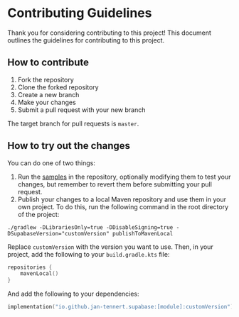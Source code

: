 # Contributing Guidelines

Thank you for considering contributing to this project! This document outlines the guidelines for contributing to this project.

## How to contribute

1. Fork the repository
2. Clone the forked repository
3. Create a new branch
4. Make your changes
5. Submit a pull request with your new branch

The target branch for pull requests is `master`.

## How to try out the changes

You can do one of two things:
1. Run the [samples](/sample) in the repository, optionally modifying them to test your changes, but remember to revert them before submitting your pull request.
2. Publish your changes to a local Maven repository and use them in your own project. To do this, run the following command in the root directory of the project:
```shell
./gradlew -DLibrariesOnly=true -DDisableSigning=true -DSupabaseVersion="customVersion" publishToMavenLocal
```
Replace `customVersion` with the version you want to use. Then, in your project, add the following to your `build.gradle.kts` file:
```kotlin
repositories {
    mavenLocal()
}
```
And add the following to your dependencies:
```kotlin
implementation("io.github.jan-tennert.supabase:[module]:customVersion")
```
